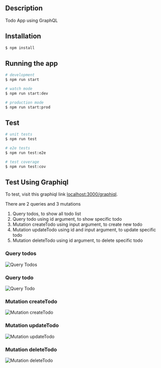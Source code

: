 ## Description

Todo App using GraphQL

## Installation

```bash
$ npm install
```

## Running the app

```bash
# development
$ npm run start

# watch mode
$ npm run start:dev

# production mode
$ npm run start:prod
```

## Test

```bash
# unit tests
$ npm run test

# e2e tests
$ npm run test:e2e

# test coverage
$ npm run test:cov
```

## Test Using Graphiql

To test, visit this graphiql link [localhost:3000/graphiql](http://localhost:3000/graphql).

There are 2 queries and 3 mutations

1. Query todos, to show all todo list
2. Query todo using id argument, to show specific todo
3. Mutation createTodo using input argument, to create new todo
4. Mutation updateTodo using id and input argument, to update specific todo
5. Mutation deleteTodo using id argument, to delete specific todo

### Query todos

![Query Todos](https://raw.githubusercontent.com/jennndol/todo-app/master/static/todos.png "Query Todos")

### Query todo

![Query Todo](https://raw.githubusercontent.com/jennndol/todo-app/master/static/todo.png "Query Todo")

### Mutation createTodo

![Mutation createTodo](https://raw.githubusercontent.com/jennndol/todo-app/master/static/create-todo.png "Mutation createTodo")

### Mutation updateTodo

![Mutation updateTodo](https://raw.githubusercontent.com/jennndol/todo-app/master/static/update-todo.png "Mutation updateTodo")

### Mutation deleteTodo

![Mutation deleteTodo](https://raw.githubusercontent.com/jennndol/todo-app/master/static/delete-todo.png "Mutation deleteTodo")
